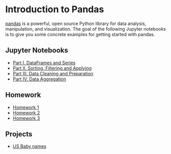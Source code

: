# Introduction to Pandas

[pandas](https://pandas.pydata.org/) is a powerful, open source Python library for data analysis, manipulation, and visualization. 
The goal of the following Jupyter notebooks is to give you some concrete examples for getting started with pandas.


## Jupyter Notebooks

- [Part I. DataFrames and Series](.\Part%20I.ipynb)
- [Part II. Sorting, Filtering and Applying](.\Part%20II.ipynb)
- [Part III. Data Cleaning and Preparation](.\Part%20III.ipynb)
- [Part IV. Data Aggregation](.\Part%20IV.ipynb)

## Homework 

- [Homework 1](.\Homework1.ipynb)
- [Homework 2](.\Homework2.ipynb)
- [Homework 3](.\Homework3.ipynb)

## Projects

- [US Baby names](.\US_Baby_names.ipynb)
